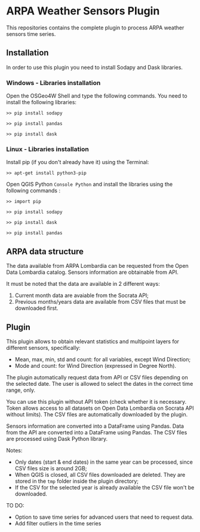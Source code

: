 # ARPA Weather Sensors Plugin

This repositories contains the complete plugin to process ARPA weather sensors time series. 

## Installation
In order to use this plugin you need to install Sodapy and Dask libraries.

### Windows - Libraries installation
Open the OSGeo4W Shell and type the following commands.
You need to install the following libraries:

```
>> pip install sodapy
```
```
>> pip install pandas
```

```
>> pip install dask
```

### Linux - Libraries installation
Install pip (if you don't already have it) using the Terminal:
```
>> apt-get install python3-pip
```

Open QGIS Python `Console Python` and install the libraries using the following commands :

```
>> import pip 
```
```
>> pip install sodapy
```
```
>> pip install dask
```
```
>> pip install pandas
```

## ARPA data structure
The data available from ARPA Lombardia can be requested from the Open Data Lombardia catalog.
Sensors information are obtainable from API.

It must be noted that the data are available in 2 different ways:
1) Current month data are avaiable from the Socrata API;
2) Previous months/years data are available from CSV files that must be downloaded first.



## Plugin
This plugin allows to obtain relevant statistics and multipoint layers for different sensors, specifically:
- Mean, max, min, std and count: for all variables, except Wind Direction;
- Mode and count: for Wind Direction (expressed in Degree North).

The plugin automatically request data from API or CSV files depending on the selected date.
The user is allowed to select the dates in the correct time range, only.

You can use this plugin without API token (check whether it is necessary. Token allows access to all datasets on Open Data Lombardia on Socrata API without limits).
The CSV files are automatically downloaded by the plugin.

Sensors information are converted into a DataFrame using Pandas.
Data from the API are converted into a DataFrame using Pandas.
The CSV files are processed using Dask Python library.

Notes:
- Only dates (start & end dates) in the same year can be processed, since CSV files size is around 2GB;
- When QGIS is closed, all CSV files downloaded are deleted. They are stored in the `tmp` folder inside the plugin directory;
- If the CSV for the selected year is already available the CSV file won't be downloaded.

TO DO: 
- Option to save time series for advanced users that need to request data.
- Add filter outliers in the time series
